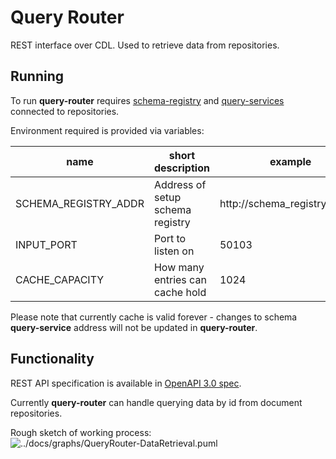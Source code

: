 # Query Router

REST interface over CDL. Used to retrieve data from repositories.

## Running
To run **query-router** requires [schema-registry][schema-registry] and [query-services][query-service] connected to repositories.

Environment required is provided via variables:

| name | short description | example |
|---|---|---|
| SCHEMA_REGISTRY_ADDR | Address of setup schema registry | http://schema_registry:50101 |
| INPUT_PORT | Port to listen on | 50103 |
| CACHE_CAPACITY | How many entries can cache hold | 1024 |

Please note that currently cache is valid forever - changes to schema **query-service** address will not be updated in **query-router**.

## Functionality
REST API specification is available in [OpenAPI 3.0 spec][api-spec].

Currently **query-router** can handle querying data by id from document repositories.

Rough sketch of working process:  
![../docs/graphs/QueryRouter-DataRetrieval.puml](http://www.plantuml.com/plantuml/proxy?src=https://raw.githubusercontent.com/epiphany-platform/CommonDataLayer/lb_documentation_uml/docs/graphs/QueryRouter-DataRetrieval.puml)


[schema-registry]: ../schema-registry/README.md
[query-service]: ../query-service
[api-spec]: ./api.yml
